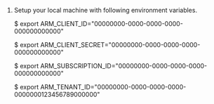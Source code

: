1. Setup your local machine with following environment variables.

    $ export ARM_CLIENT_ID="00000000-0000-0000-0000-000000000000"

    $ export ARM_CLIENT_SECRET="00000000-0000-0000-0000-000000000000"

    $ export ARM_SUBSCRIPTION_ID="00000000-0000-0000-0000-000000000000"

    $ export ARM_TENANT_ID="00000000-0000-0000-0000-0000000123456789000000"
    
    
    
    
    
    
    

